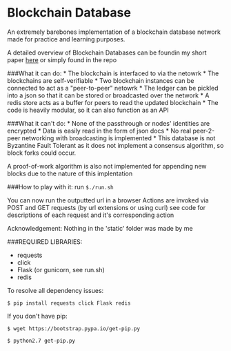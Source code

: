 # Blockchain Database
An extremely barebones implementation of a blockchain database network made for
practice and learning purposes.

A detailed overview of Blockchain Databases can be foundin my short paper [here](https://www.cs.utexas.edu/~noel/Blockchain.pdf) or simply found in the repo

###What it can do:
	* The blockchain is interfaced to via the netowrk
	* The blockchains are self-verifiable
	* Two blockchain instances can be connected to act as a "peer-to-peer" netowrk
	* The ledger can be pickled into a json so that it can be stored or
		broadcasted over the network
	* A redis store acts as a buffer for peers to read the updated blockchain
	* The code is heavily modular, so it can also function as an API

###What it can't do:
	* None of the passthrough or nodes' identities are encrypted
	* Data is easily read in the form of json docs
	* No real peer-2-peer networking with broadcasting is implemented
	* This database is not Byzantine Fault Tolerant as it does not implement a
		consensus algorithm, so block forks could occur.

A proof-of-work algorithm is also not implemented for appending new blocks due to the
	nature of this implentation

###How to play with it:
run `$./run.sh`

You can now run the outputted url in a browser
Actions are invoked via POST and GET requests (by url extensions or using curl)
see code for descriptions of each request and it's corresponding action

Acknowledgement: Nothing in the 'static' folder was made by me

###REQUIRED LIBRARIES:
* requests
* click
* Flask (or gunicorn, see run.sh)
* redis

To resolve all dependency issues:

`$ pip install requests click Flask redis`

If you don't have pip:

```
$ wget https://bootstrap.pypa.io/get-pip.py

$ python2.7 get-pip.py
```



